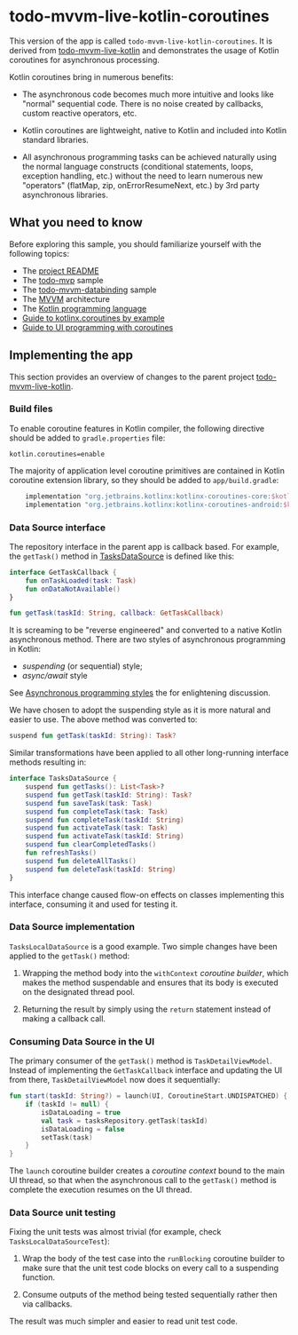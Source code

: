 # todo-mvvm-live-kotlin-coroutines

This version of the app is called `todo-mvvm-live-kotlin-coroutines`. It is derived from [todo-mvvm-live-kotlin](https://github.com/googlesamples/android-architecture/tree/dev-todo-mvvm-live-kotlin/) and demonstrates the usage of Kotlin coroutines for asynchronous processing.

Kotlin coroutines bring in numerous benefits:

* The asynchronous code becomes much more intuitive and looks like "normal" sequential code. There is no noise created by callbacks, custom reactive operators, etc.

* Kotlin coroutines are lightweight, native to Kotlin and included into Kotlin standard libraries.

* All asynchronous programming tasks can be achieved naturally using the normal language constructs (conditional statements, loops, exception handling, etc.) without the need to learn numerous new "operators" (flatMap, zip, onErrorResumeNext, etc.) by 3rd party asynchronous libraries.


## What you need to know

Before exploring this sample, you should familiarize yourself with the following topics:

* The [project README](https://github.com/googlesamples/android-architecture/tree/master)
* The [todo-mvp](https://github.com/googlesamples/android-architecture/tree/todo-mvp) sample
* The [todo-mvvm-databinding](https://github.com/googlesamples/android-architecture/tree/todo-mvvm-databinding) sample
* The [MVVM](https://en.wikipedia.org/wiki/Model%E2%80%93view%E2%80%93viewmodel) architecture
* The [Kotlin programming language](https://kotlinlang.org)
* [Guide to kotlinx.coroutines by example](https://github.com/Kotlin/kotlinx.coroutines/blob/develop/coroutines-guide.md)
* [Guide to UI programming with coroutines](https://github.com/Kotlin/kotlinx.coroutines/blob/master/ui/coroutines-guide-ui.md)


## Implementing the app

This section provides an overview of changes to the parent project [todo-mvvm-live-kotlin](https://github.com/googlesamples/android-architecture/tree/dev-todo-mvvm-live-kotlin/).

### Build files

To enable coroutine features in Kotlin compiler, the following directive should be added to `gradle.properties` file:
```
kotlin.coroutines=enable
```

The majority of application level coroutine primitives are contained in Kotlin coroutine extension library, so they should be added to `app/build.gradle`:
```gradle
    implementation "org.jetbrains.kotlinx:kotlinx-coroutines-core:$kotlinx_version"
    implementation "org.jetbrains.kotlinx:kotlinx-coroutines-android:$kotlinx_version"
``` 

### Data Source interface

The repository interface in the parent app is callback based. For example, the `getTask()` method in [TasksDataSource](https://github.com/googlesamples/android-architecture/tree/dev-todo-mvvm-live-kotlin/todoapp) is defined like this:
```kotlin
interface GetTaskCallback {
    fun onTaskLoaded(task: Task)
    fun onDataNotAvailable()
}

fun getTask(taskId: String, callback: GetTaskCallback)
```

It is screaming to be "reverse engineered" and converted to a native Kotlin asynchronous method. There are two styles of asynchronous programming in Kotlin:

* _suspending_ (or sequential) style;
* _async/await_ style

See [Asynchronous programming styles](https://github.com/Kotlin/kotlin-coroutines/blob/master/kotlin-coroutines-informal.md#asynchronous-programming-styles) the for enlightening discussion.

We have chosen to adopt the suspending style as it is more natural and easier to use. The above method was converted to:
```kotlin
suspend fun getTask(taskId: String): Task?
``` 

Similar transformations have been applied to all other long-running interface methods resulting in:
```kotlin
interface TasksDataSource {
    suspend fun getTasks(): List<Task>?
    suspend fun getTask(taskId: String): Task?
    suspend fun saveTask(task: Task)
    suspend fun completeTask(task: Task)
    suspend fun completeTask(taskId: String)
    suspend fun activateTask(task: Task)
    suspend fun activateTask(taskId: String)
    suspend fun clearCompletedTasks()
    fun refreshTasks()
    suspend fun deleteAllTasks()
    suspend fun deleteTask(taskId: String)
}
``` 

This interface change caused flow-on effects on classes implementing this interface, consuming it and used for testing it.

### Data Source implementation

`TasksLocalDataSource` is a good example. Two simple changes have been applied to the `getTask()` method:

1. Wrapping the method body into the `withContext` _coroutine builder_, which makes the method suspendable and ensures that its body is executed on the designated thread pool.

2. Returning the result by simply using the `return` statement instead of making a callback call.

### Consuming Data Source in the UI

The primary consumer of the `getTask()` method is `TaskDetailViewModel`. Instead of implementing the `GetTaskCallback` interface and updating the UI from there, `TaskDetailViewModel` now does it sequentially:
```kotlin
fun start(taskId: String?) = launch(UI, CoroutineStart.UNDISPATCHED) {
    if (taskId != null) {
        isDataLoading = true
        val task = tasksRepository.getTask(taskId)
        isDataLoading = false
        setTask(task)
    }
}
```

The `launch` coroutine builder creates a _coroutine context_ bound to the main UI thread, so that when the asynchronous call to the `getTask()` method is complete the execution resumes on the UI thread.

### Data Source unit testing

Fixing the unit tests was almost trivial (for example, check `TasksLocalDataSourceTest`):

1. Wrap the body of the test case into the `runBlocking` coroutine builder to make sure that the unit test code blocks on every call to a suspending function.

2. Consume outputs of the method being tested sequentially rather then via callbacks.

The result was much simpler and easier to read unit test code.
